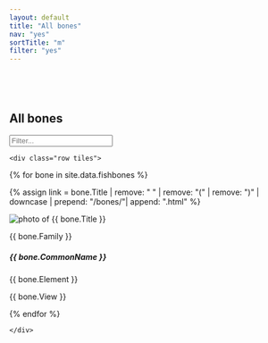 ```yaml
---
layout: default
title: "All bones"
nav: "yes"
sortTitle: "m"
filter: "yes"
---
```


<div class="container">

<div class="row title" style="padding-top: 3em">
	<div class="col">
		<h2>All bones</h2>
	</div>
	<div class="col-lg-3 col-md-3 col-sm-12">
	<form class="form-inline">
		 <input class="form-control" id="filterFish" type="text" placeholder="Filter...">
	</form>
	</div>
</div>



	<div class="row tiles">

{% for bone in site.data.fishbones %}

{% assign link = bone.Title | remove: " " | remove: "(" | remove: ")" | downcase | prepend: "/bones/"| append: ".html" %}
<div class="col-lg-3 col-md-6 col-sm-12 pb-4" >
    <div class="card flex-fill" >
    <img data-src="{{ bone.Filename | prepend: "/thumbs/"}}" class="card-img-top" alt="photo of {{ bone.Title }}">
    <div class="card-body">
      <p class="card-cat">{{ bone.Family }}</p>
      <h5 class="card-title">{{ bone.CommonName }}</h5>
      <p class="card-text">{{ bone.Element }}</p>
      <p class="card-text">{{ bone.View }}</p>
      <a href="{{ link }}" class="stretched-link"><i class="fas fa-chevron-circle-right fa-2x"></i></a>
    </div>
  </div>
</div>

{% endfor %}

	</div>
</div>
